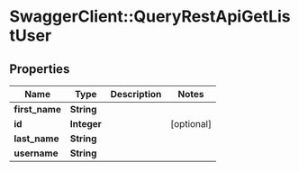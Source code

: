 # SwaggerClient::QueryRestApiGetListUser

## Properties
Name | Type | Description | Notes
------------ | ------------- | ------------- | -------------
**first_name** | **String** |  | 
**id** | **Integer** |  | [optional] 
**last_name** | **String** |  | 
**username** | **String** |  | 

